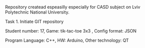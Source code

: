 Repository createad espeasilly especially for CASD subject on Lviv Polytechnic National University.

Task 1. Initiate GIT repository

Student number: 17, Game: tik-tac-toe 3x3 , Config format: JSON

Program Language: C++, HW: Arduino, Other technology: QT
